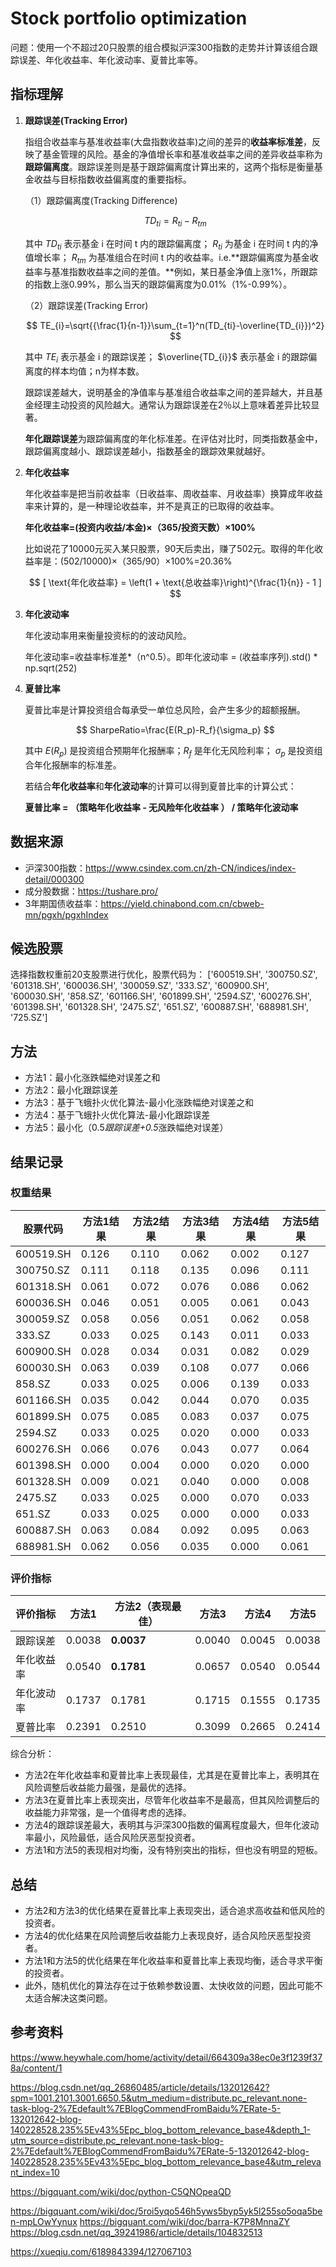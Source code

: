# Stock portfolio optimization
问题：使用一个不超过20只股票的组合模拟沪深300指数的走势并计算该组合跟踪误差、年化收益率、年化波动率、夏普比率等。

## 指标理解

1. **跟踪误差(Tracking Error)**
    
    指组合收益率与基准收益率(大盘指数收益率)之间的差异的**收益率标准差**，反映了基金管理的风险。基金的净值增长率和基准收益率之间的差异收益率称为**跟踪偏离度**。跟踪误差则是基于跟踪偏离度计算出来的，这两个指标是衡量基金收益与目标指数收益偏离度的重要指标。
    
    （1）跟踪偏离度(Tracking Difference)
    
    $$
    TD_{ti}=R_{ti}-R_{tm}
    $$
    
    其中  $TD_{ti}$  表示基金 i 在时间 t 内的跟踪偏离度； $R_{ti}$  为基金 i 在时间 t 内的净值增长率；  $R_{tm}$     为基准组合在时间 t 内的收益率。i.e.**跟踪偏离度为基金收益率与基准指数收益率之间的差值。**例如，某日基金净值上涨1%，所跟踪的指数上涨0.99%，那么当天的跟踪偏离度为0.01%（1%-0.99%）。
    
    （2）跟踪误差(Tracking Error)
    
    $$
    TE_{i}=\sqrt{{\frac{1}{n-1}}\sum_{t=1}^n(TD_{ti}-\overline{TD_{i}})^2}
    $$
    
    其中  $TE_{i}$  表示基金 i 的跟踪误差； $\overline{TD_{i}}$  表示基金 i 的跟踪偏离度的样本均值；n为样本数。
    
    跟踪误差越大，说明基金的净值率与基准组合收益率之间的差异越大，并且基金经理主动投资的风险越大。通常认为跟踪误差在2％以上意味着差异比较显著。
    
    **年化跟踪误差**为跟踪偏离度的年化标准差。在评估对比时，同类指数基金中，跟踪偏离度越小、跟踪误差越小，指数基金的跟踪效果就越好。
    
2. **年化收益率**
    
    年化收益率是把当前收益率（日收益率、周收益率、月收益率）换算成年收益率来计算的，是一种理论收益率，并不是真正的已取得的收益率。
    
    **年化收益率=(投资内收益/本金)×（365/投资天数）×100%**
    
    比如说花了10000元买入某只股票，90天后卖出，赚了502元。取得的年化收益率是：(502/10000)×（365/90）×100%=20.36%
    
    $$
    [ \text{年化收益率} = \left(1 + \text{总收益率}\right)^{\frac{1}{n}} - 1 ]
    $$
    
3. **年化波动率**
    
    年化波动率用来衡量投资标的的波动风险。
    
    年化波动率=收益率标准差*（n^0.5）。即年化波动率 = (收益率序列).std() * np.sqrt(252)
    
4. **夏普比率**
    
    夏普比率是计算投资组合每承受一单位总风险，会产生多少的超额报酬。
    
    $$
    SharpeRatio=\frac{E(R_p)-R_f}{\sigma_p}
    $$
    
    其中 $E(R_p)$ 是投资组合预期年化报酬率；$R_f$ 是年化无风险利率； $\sigma_p$ 是投资组合年化报酬率的标准差。
    
    若结合**年化收益率**和**年化波动率**的计算可以得到夏普比率的计算公式：
    
    **夏普比率 = （策略年化收益率 - 无风险年化收益率 ） / 策略年化波动率**


## 数据来源
- 沪深300指数：https://www.csindex.com.cn/zh-CN/indices/index-detail/000300
- 成分股数据：https://tushare.pro/
- 3年期国债收益率：https://yield.chinabond.com.cn/cbweb-mn/pgxh/pgxhIndex

## 候选股票
选择指数权重前20支股票进行优化，股票代码为：
['600519.SH', '300750.SZ', '601318.SH', '600036.SH', '300059.SZ', '333.SZ', '600900.SH', '600030.SH', '858.SZ', '601166.SH', '601899.SH', '2594.SZ', '600276.SH', '601398.SH', '601328.SH', '2475.SZ', '651.SZ', '600887.SH', '688981.SH', '725.SZ']

## 方法
- 方法1：最小化涨跌幅绝对误差之和
- 方法2：最小化跟踪误差
- 方法3：基于飞蛾扑火优化算法-最小化涨跌幅绝对误差之和
- 方法4：基于飞蛾扑火优化算法-最小化跟踪误差
- 方法5：最小化（0.5*跟踪误差+0.5*涨跌幅绝对误差）

## 结果记录
### 权重结果
| 股票代码      | 方法1结果  | 方法2结果   | 方法3结果  | 方法4结果  | 方法5结果   |
|-----------|--------|---------|--------|--------|---------|
| 600519.SH | 0.126  |  0.110  | 0.062  | 0.002  | 0.127   |
| 300750.SZ | 0.111  |  0.118  | 0.135  | 0.096  | 0.111   |
| 601318.SH | 0.061  |  0.072  | 0.076  | 0.086  | 0.062   |
| 600036.SH | 0.046  |  0.051  | 0.005  | 0.061  | 0.043   |
| 300059.SZ | 0.058  |  0.056  | 0.051  | 0.062  | 0.058   |
| 333.SZ    | 0.033  |  0.025  | 0.143  | 0.011  | 0.033   |
| 600900.SH | 0.028  |  0.034  | 0.031  | 0.082  | 0.029   |
| 600030.SH | 0.063  |  0.039  | 0.108  | 0.077  | 0.066   |
| 858.SZ    | 0.033  |  0.025  | 0.006  | 0.139  | 0.033   |
| 601166.SH | 0.035  |  0.042  | 0.044  | 0.070  | 0.035   |
| 601899.SH | 0.075  |  0.085  | 0.083  | 0.037  | 0.075   |
| 2594.SZ   | 0.033  |  0.025  | 0.020  | 0.000  | 0.033   |
| 600276.SH | 0.066  |  0.076  | 0.043  | 0.077  | 0.064   |
| 601398.SH | 0.000  |  0.004  | 0.000  | 0.020  | 0.000   |
| 601328.SH | 0.009  |  0.021  | 0.040  | 0.000  | 0.008   |
| 2475.SZ   | 0.033  |  0.025  | 0.000  | 0.070  | 0.033   |
| 651.SZ    | 0.033  |  0.025  | 0.000  | 0.000  | 0.033   |
| 600887.SH | 0.063  |  0.084  | 0.092  | 0.095  | 0.063   |
| 688981.SH | 0.062  |  0.056  | 0.035  | 0.000  | 0.061   |
### 评价指标
| 评价指标  | 方法1   | 方法2（表现最佳）   | 方法3   | 方法4   | 方法5    |
|-------|---------|---------|---------|---------|----------|
| 跟踪误差  | 0.0038  | **0.0037**  | 0.0040  | 0.0045  | 0.0038   |
| 年化收益率 | 0.0540  | **0.1781** | 0.0657  | 0.0540  | 0.0544   |
| 年化波动率 | 0.1737  | 0.1781  | 0.1715  | 0.1555  | 0.1735   |
| 夏普比率  | 0.2391  | 0.2510  | 0.3099  | 0.2665  | 0.2414   |

综合分析：
- 方法2在年化收益率和夏普比率上表现最佳，尤其是在夏普比率上，表明其在风险调整后收益能力最强，是最优的选择。
- 方法3在夏普比率上表现突出，尽管年化收益率不是最高，但其风险调整后的收益能力非常强，是一个值得考虑的选择。
- 方法4的跟踪误差最大，表明其与沪深300指数的偏离程度最大，但年化波动率最小，风险最低，适合风险厌恶型投资者。
- 方法1和方法5的表现相对均衡，没有特别突出的指标，但也没有明显的短板。

## 总结
- 方法2和方法3的优化结果在夏普比率上表现突出，适合追求高收益和低风险的投资者。
- 方法4的优化结果在风险调整后收益能力上表现良好，适合风险厌恶型投资者。
- 方法1和方法5的优化结果在年化收益率和夏普比率上表现均衡，适合寻求平衡的投资者。
- 此外，随机优化的算法存在过于依赖参数设置、太快收敛的问题，因此可能不太适合解决这类问题。

## 参考资料
https://www.heywhale.com/home/activity/detail/664309a38ec0e3f1239f378a/content/1

https://blog.csdn.net/qq_26860485/article/details/132012642?spm=1001.2101.3001.6650.5&utm_medium=distribute.pc_relevant.none-task-blog-2%7Edefault%7EBlogCommendFromBaidu%7ERate-5-132012642-blog-140228528.235%5Ev43%5Epc_blog_bottom_relevance_base4&depth_1-utm_source=distribute.pc_relevant.none-task-blog-2%7Edefault%7EBlogCommendFromBaidu%7ERate-5-132012642-blog-140228528.235%5Ev43%5Epc_blog_bottom_relevance_base4&utm_relevant_index=10

https://bigquant.com/wiki/doc/python-C5QNOpeaQD

https://bigquant.com/wiki/doc/5roi5yqo546h5yws5byp5yk5l255so5oqa5ben-mpLOwYynux
https://bigquant.com/wiki/doc/barra-K7P8MnnaZY
https://blog.csdn.net/qq_39241986/article/details/104832513

https://xueqiu.com/6189843394/127067103